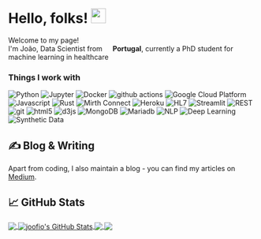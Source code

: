 # Hello, folks! <img src="https://raw.githubusercontent.com/MartinHeinz/MartinHeinz/master/wave.gif" width="30px">

<p>Welcome to my page! </br> I'm João, Data Scientist  from <img src="https://cdn-icons.flaticon.com/png/512/5372/premium/5372974.png?token=exp=1646665388~hmac=5dabfed80794a24191aac5b6525bc08d" width="13"/> <b> Portugal</b>, currently a PhD student for machine learning in healthcare </p>
<h3>Things I work with</h3>
<p>
  <img alt="Python" src="https://img.shields.io/badge/-Python-45b8d8?style=flat-square&logo=react&logoColor=white" />
  <img alt="Jupyter" src="https://img.shields.io/badge/-Jupyter-8DD6F9?style=flat-square&logo=webpack&logoColor=white" /> 
  <img alt="Docker" src="https://img.shields.io/badge/-Docker-46a2f1?style=flat-square&logo=docker&logoColor=white" />
  <img alt="github actions" src="https://img.shields.io/badge/-Github_Actions-2088FF?style=flat-square&logo=github-actions&logoColor=white" />
  <img alt="Google Cloud Platform" src="https://img.shields.io/badge/-Google_Cloud_Platform-1a73e8?style=flat-square&logo=google-cloud&logoColor=white" />
  <img alt="Javascript" src="https://img.shields.io/badge/-Javascript-007ACC?style=flat-square&logo=typescript&logoColor=white" />
  <img alt="Rust" src="https://img.shields.io/badge/-Rust-5849BE?style=flat-square&logo=insomnia&logoColor=white" />
  <img alt="Mirth Connect" src="https://img.shields.io/badge/-Mirth_Connect-311C87?style=flat-square&logo=apollo-graphql&logoColor=white" />
  <img alt="Heroku" src="https://img.shields.io/badge/-Heroku-430098?style=flat-square&logo=heroku&logoColor=white" />
  <img alt="HL7" src="https://img.shields.io/badge/-HL7-764ABC?style=flat-square&logo=redux&logoColor=white" />
  <img alt="Streamlit" src="https://img.shields.io/badge/-Streamlit-B7178C?style=flat-square&logo=reactivex&logoColor=white" />
  <img alt="REST" src="https://img.shields.io/badge/-REST-E10098?style=flat-square&logo=graphql&logoColor=white" />
  <img alt="git" src="https://img.shields.io/badge/-git-CC6699?style=flat-square&logo=sass&logoColor=white" />
  <img alt="html5" src="https://img.shields.io/badge/-html5-db7092?style=flat-square&logo=styled-components&logoColor=white" />
  <img alt="d3js" src="https://img.shields.io/badge/-d3js-F05032?style=flat-square&logo=git&logoColor=white" />
  <img alt="MongoDB" src="https://img.shields.io/badge/-MongoDB-ea2845?style=flat-square&logo=nestjs&logoColor=white" />
  <img alt="Mariadb" src="https://img.shields.io/badge/-Mariadb-DD0031?style=flat-square&logo=angular&logoColor=white" />
  <img alt="NLP" src="https://img.shields.io/badge/-NLP-CB3837?style=flat-square&logo=npm&logoColor=white" />
  <img alt="Deep Learning" src="https://img.shields.io/badge/-Deep_Learning-E34F26?style=flat-square&logo=html5&logoColor=white" />
  <img alt="Synthetic Data" src="https://img.shields.io/badge/-Synthetic_Data-FB542B?style=flat-square&logo=brave&logoColor=white" />
</p>

## &#x270d; Blog & Writing

Apart from coding, I also maintain a blog - you can find my articles on [Medium](https://medium.com/@jfcal).
## &#x1f4c8; GitHub Stats

<a href="https://github.com/joofio/joofio">
  <img align="center" src="https://github-readme-stats.vercel.app/api/top-langs/?username=joofio&hide=java,html,tex&title_color=ffffff&text_color=c9cacc&icon_color=2bbc8a&bg_color=1d1f21&langs_count=3" />
</a>
<a href="https://github.com/joofio/joofio">
  <img align="center" src="https://github-readme-stats.vercel.app/api?username=joofio&show_icons=true&line_height=27&count_private=true&title_color=ffffff&text_color=c9cacc&icon_color=2bbc8a&bg_color=1d1f21" alt="joofio's GitHub Stats" />
</a>

<a href="https://github.com/joofio/online-cv">
  <img align="center" src="https://github-readme-stats.vercel.app/api/pin/?username=joofio&repo=online-cv&title_color=ffffff&text_color=c9cacc&icon_color=2bbc8a&bg_color=1d1f21" />
</a>


<a href="https://github.com/joofio/py4chemoinformatics">
  <img align="center" src="https://github-readme-stats.vercel.app/api/pin/?username=joofio&repo=py4chemoinformatics&title_color=ffffff&text_color=c9cacc&icon_color=2bbc8a&bg_color=1d1f21" />
</a>    
